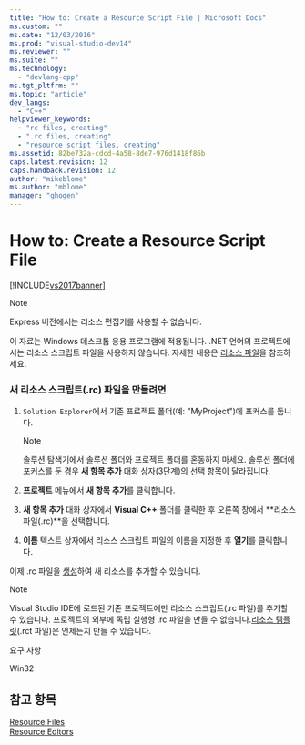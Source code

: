 ```yaml
---
title: "How to: Create a Resource Script File | Microsoft Docs"
ms.custom: ""
ms.date: "12/03/2016"
ms.prod: "visual-studio-dev14"
ms.reviewer: ""
ms.suite: ""
ms.technology: 
  - "devlang-cpp"
ms.tgt_pltfrm: ""
ms.topic: "article"
dev_langs: 
  - "C++"
helpviewer_keywords: 
  - "rc files, creating"
  - ".rc files, creating"
  - "resource script files, creating"
ms.assetid: 82be732a-cdcd-4a58-8de7-976d1418f86b
caps.latest.revision: 12
caps.handback.revision: 12
author: "mikeblome"
ms.author: "mblome"
manager: "ghogen"
---
```

# How to: Create a Resource Script File
[!INCLUDE[vs2017banner](../assembler/inline/includes/vs2017banner.md)]

> [!NOTE]
>  Express 버전에서는 리소스 편집기를 사용할 수 없습니다.  
>   
>  이 자료는 Windows 데스크톱 응용 프로그램에 적용됩니다. .NET 언어의 프로젝트에서는 리소스 스크립트 파일을 사용하지 않습니다. 자세한 내용은 [리소스 파일](../mfc/resource-files-visual-studio.md)을 참조하세요.  
  
### 새 리소스 스크립트\(.rc\) 파일을 만들려면  
  
1.  `Solution Explorer`에서 기존 프로젝트 폴더\(예: "MyProject"\)에 포커스를 둡니다.  
  
    > [!NOTE]
    >  솔루션 탐색기에서 솔루션 폴더와 프로젝트 폴더를 혼동하지 마세요. 솔루션 폴더에 포커스를 둔 경우 **새 항목 추가** 대화 상자\(3단계\)의 선택 항목이 달라집니다.  
  
2.  **프로젝트** 메뉴에서 **새 항목 추가**를 클릭합니다.  
  
3.  **새 항목 추가** 대화 상자에서 **Visual C\+\+** 폴더를 클릭한 후 오른쪽 창에서 **리소스 파일\(.rc\)**을 선택합니다.  
  
4.  **이름** 텍스트 상자에서 리소스 스크립트 파일의 이름을 지정한 후 **열기**를 클릭합니다.  
  
 이제 .rc 파일을 [생성](../windows/how-to-create-a-resource.md)하여 새 리소스를 추가할 수 있습니다.  
  
> [!NOTE]
>  Visual Studio IDE에 로드된 기존 프로젝트에만 리소스 스크립트\(.rc 파일\)를 추가할 수 있습니다. 프로젝트의 외부에 독립 실행형 .rc 파일을 만들 수 없습니다.[리소스 템플릿](../windows/how-to-use-resource-templates.md)\(.rct 파일\)은 언제든지 만들 수 있습니다.  
  
 요구 사항  
  
 Win32  
  
## 참고 항목  
 [Resource Files](../mfc/resource-files-visual-studio.md)   
 [Resource Editors](../mfc/resource-editors.md)